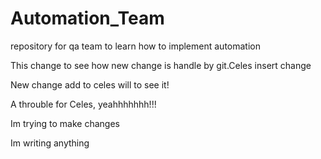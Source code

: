# Automation_Team
repository for qa team to learn how to implement automation

This change to see how new change is handle by git.Celes insert change

New change add to celes will to see it!

A throuble for Celes, yeahhhhhhh!!!

Im trying to make changes

Im writing anything
